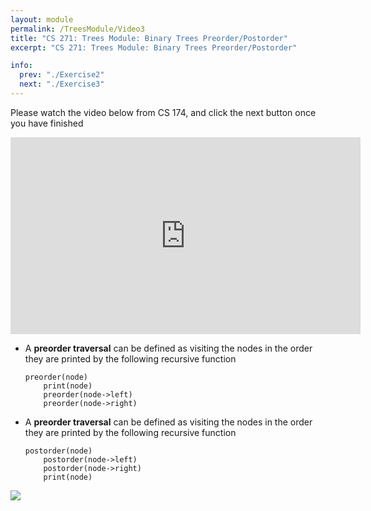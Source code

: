 ```yaml
---
layout: module
permalink: /TreesModule/Video3
title: "CS 271: Trees Module: Binary Trees Preorder/Postorder"
excerpt: "CS 271: Trees Module: Binary Trees Preorder/Postorder"

info:
  prev: "./Exercise2"
  next: "./Exercise3"
---
```


Please watch the video below from CS 174, and click the next button once you have finished

<iframe width="560" height="315" src="https://www.youtube.com/embed/chsQztf0kSA" frameborder="0" allow="accelerometer; autoplay; clipboard-write; encrypted-media; gyroscope; picture-in-picture" allowfullscreen></iframe>

<ul>
<li>A <b>preorder traversal</b> can be defined as visiting the nodes in the order they are printed by the following recursive function
<p>
<pre><code>preorder(node)
    print(node)
    preorder(node->left)
    preorder(node->right)</code></pre>
</p>
</li>
<li>A <b>preorder traversal</b> can be defined as visiting the nodes in the order they are printed by the following recursive function
<p>
<pre><code>postorder(node)
    postorder(node->left)
    postorder(node->right)
    print(node)</code></pre>
</p>
</li>
</ul>

<img src = "../images/TreesModule/BinaryTree_Preorder_PostOrder.svg">